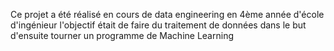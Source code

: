 Ce projet a été réalisé en cours de data engineering en 4ème année d'école d'ingénieur l'objectif était de faire du traitement de données dans le but d'ensuite tourner un programme de Machine Learning
